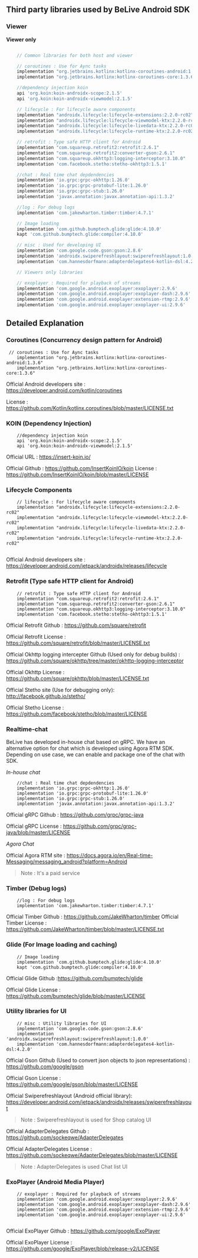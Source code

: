 ## Third party libraries used by BeLive Android SDK

### Viewer 

**Viewer only**


```gradle

    // Common libraries for both host and viewer

    // coroutines : Use for Aync tasks
    implementation "org.jetbrains.kotlinx:kotlinx-coroutines-android:1.3.6"
    implementation "org.jetbrains.kotlinx:kotlinx-coroutines-core:1.3.6"

    //dependency injection koin
    api 'org.koin:koin-androidx-scope:2.1.5'
    api 'org.koin:koin-androidx-viewmodel:2.1.5'

    // lifecycle : For lifecycle aware components
    implementation "androidx.lifecycle:lifecycle-extensions:2.2.0-rc02"
    implementation "androidx.lifecycle:lifecycle-viewmodel-ktx:2.2.0-rc02"
    implementation "androidx.lifecycle:lifecycle-livedata-ktx:2.2.0-rc02"
    implementation "androidx.lifecycle:lifecycle-runtime-ktx:2.2.0-rc02"

    // retrofit : Type safe HTTP client for Android
    implementation "com.squareup.retrofit2:retrofit:2.6.1"
    implementation "com.squareup.retrofit2:converter-gson:2.6.1"
    implementation "com.squareup.okhttp3:logging-interceptor:3.10.0"
    implementation 'com.facebook.stetho:stetho-okhttp3:1.5.1'

    //chat : Real time chat depdendencies
    implementation 'io.grpc:grpc-okhttp:1.26.0'
    implementation 'io.grpc:grpc-protobuf-lite:1.26.0'
    implementation 'io.grpc:grpc-stub:1.26.0'
    implementation 'javax.annotation:javax.annotation-api:1.3.2'

    //log : For debug logs
    implementation 'com.jakewharton.timber:timber:4.7.1'

    // Image loading
    implementation 'com.github.bumptech.glide:glide:4.10.0'
    kapt 'com.github.bumptech.glide:compiler:4.10.0'

    // misc : Used for developing UI
    implementation 'com.google.code.gson:gson:2.8.6'
    implementation 'androidx.swiperefreshlayout:swiperefreshlayout:1.0.0'
    implementation 'com.hannesdorfmann:adapterdelegates4-kotlin-dsl:4.2.0'

    // Viewers only libraries 

    // exoplayer : Required for playback of streams
    implementation 'com.google.android.exoplayer:exoplayer:2.9.6'
    implementation 'com.google.android.exoplayer:exoplayer-dash:2.9.6'
    implementation 'com.google.android.exoplayer:extension-rtmp:2.9.6'
    implementation 'com.google.android.exoplayer:exoplayer-ui:2.9.6'

```

## Detailed Explanation 

### Coroutines (Concurrency design pattern for Android)

```
 // coroutines : Use for Aync tasks
    implementation "org.jetbrains.kotlinx:kotlinx-coroutines-android:1.3.6"
    implementation "org.jetbrains.kotlinx:kotlinx-coroutines-core:1.3.6"
```

Official Android developers site : https://developer.android.com/kotlin/coroutines

License : https://github.com/Kotlin/kotlinx.coroutines/blob/master/LICENSE.txt


### KOIN (Dependency Injection)

```
    //dependency injection koin
    api 'org.koin:koin-androidx-scope:2.1.5'
    api 'org.koin:koin-androidx-viewmodel:2.1.5'

```

Official URL : https://insert-koin.io/

Official Github : https://github.com/InsertKoinIO/koin
License : https://github.com/InsertKoinIO/koin/blob/master/LICENSE


### Lifecycle Components

```
    // lifecycle : For lifecycle aware components
    implementation "androidx.lifecycle:lifecycle-extensions:2.2.0-rc02"
    implementation "androidx.lifecycle:lifecycle-viewmodel-ktx:2.2.0-rc02"
    implementation "androidx.lifecycle:lifecycle-livedata-ktx:2.2.0-rc02"
    implementation "androidx.lifecycle:lifecycle-runtime-ktx:2.2.0-rc02"


```

Official Android developers site : https://developer.android.com/jetpack/androidx/releases/lifecycle


### Retrofit (Type safe HTTP client for Android)

```
    // retrofit : Type safe HTTP client for Android
    implementation "com.squareup.retrofit2:retrofit:2.6.1"
    implementation "com.squareup.retrofit2:converter-gson:2.6.1"
    implementation "com.squareup.okhttp3:logging-interceptor:3.10.0"
    implementation 'com.facebook.stetho:stetho-okhttp3:1.5.1'

```

Official Retrofit Github : https://github.com/square/retrofit

Official Retrofit License : https://github.com/square/retrofit/blob/master/LICENSE.txt

Official Okhttp logging intercepter Github (Used only for debug builds) : https://github.com/square/okhttp/tree/master/okhttp-logging-interceptor

Official Okhttp License : https://github.com/square/okhttp/blob/master/LICENSE.txt

Official Stetho site (Use for debugging only): http://facebook.github.io/stetho/

Official Stetho License : https://github.com/facebook/stetho/blob/master/LICENSE

### Realtime-chat 

BeLive has developed in-house chat based on gRPC. We have an alternative option for chat which is developed using Agora RTM SDK. Depending on use case, we can enable and package one of the chat with SDK.

*In-house chat*


```
    //chat : Real time chat depdendencies
    implementation 'io.grpc:grpc-okhttp:1.26.0'
    implementation 'io.grpc:grpc-protobuf-lite:1.26.0'
    implementation 'io.grpc:grpc-stub:1.26.0'
    implementation 'javax.annotation:javax.annotation-api:1.3.2'

```

Official gRPC Github : https://github.com/grpc/grpc-java

Official gRPC License : https://github.com/grpc/grpc-java/blob/master/LICENSE

*Agora Chat*

Official Agora RTM site : https://docs.agora.io/en/Real-time-Messaging/messaging_android?platform=Android
> Note : It's a paid service


### Timber (Debug logs)

```
    //log : For debug logs
    implementation 'com.jakewharton.timber:timber:4.7.1'
```

Official Timber Github : https://github.com/JakeWharton/timber
Official Timber License : https://github.com/JakeWharton/timber/blob/master/LICENSE.txt



### Glide (For Image loading and caching)

```
    // Image loading
    implementation 'com.github.bumptech.glide:glide:4.10.0'
    kapt 'com.github.bumptech.glide:compiler:4.10.0'

```

Official Glide Github :https://github.com/bumptech/glide

Official Glide License : https://github.com/bumptech/glide/blob/master/LICENSE


### Utility libraries for UI 

```
    // misc : Utility libraries for UI 
    implementation 'com.google.code.gson:gson:2.8.6'
    implementation 'androidx.swiperefreshlayout:swiperefreshlayout:1.0.0'
    implementation 'com.hannesdorfmann:adapterdelegates4-kotlin-dsl:4.2.0'

```

Official Gson Github (Used to convert json objects to json representations) : https://github.com/google/gson

Official Gson License :  https://github.com/google/gson/blob/master/LICENSE

Official Swiperefreshlayout (Android official library): https://developer.android.com/jetpack/androidx/releases/swiperefreshlayout

> Note : Swiperefreshlayout is used for Shop catalog UI

Official AdapterDelegates Github :  https://github.com/sockeqwe/AdapterDelegates

Official AdapterDelegates License : https://github.com/sockeqwe/AdapterDelegates/blob/master/LICENSE

> Note : AdapterDelegates is used Chat list UI

### ExoPlayer (Android Media Player)

```
    // exoplayer : Required for playback of streams
    implementation 'com.google.android.exoplayer:exoplayer:2.9.6'
    implementation 'com.google.android.exoplayer:exoplayer-dash:2.9.6'
    implementation 'com.google.android.exoplayer:extension-rtmp:2.9.6'
    implementation 'com.google.android.exoplayer:exoplayer-ui:2.9.6'


```

Official ExoPlayer Github : https://github.com/google/ExoPlayer

Official ExoPlayer License : https://github.com/google/ExoPlayer/blob/release-v2/LICENSE